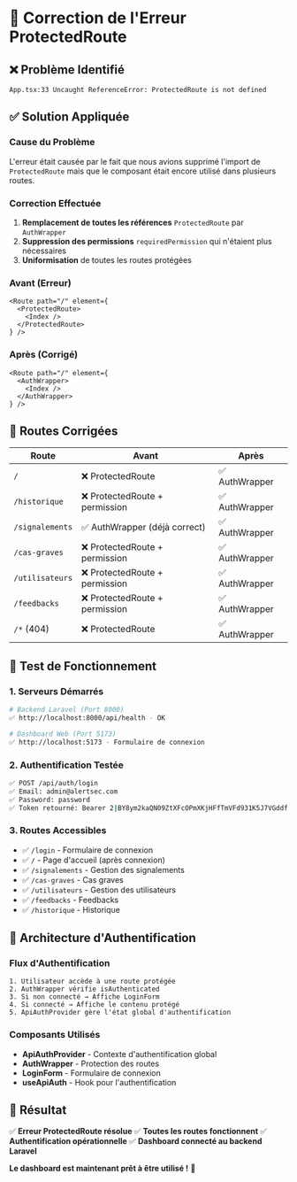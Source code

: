 # 🔧 Correction de l'Erreur ProtectedRoute

## ❌ **Problème Identifié**
```
App.tsx:33 Uncaught ReferenceError: ProtectedRoute is not defined
```

## ✅ **Solution Appliquée**

### **Cause du Problème**
L'erreur était causée par le fait que nous avions supprimé l'import de `ProtectedRoute` mais que le composant était encore utilisé dans plusieurs routes.

### **Correction Effectuée**
1. **Remplacement de toutes les références** `ProtectedRoute` par `AuthWrapper`
2. **Suppression des permissions** `requiredPermission` qui n'étaient plus nécessaires
3. **Uniformisation** de toutes les routes protégées

### **Avant (Erreur)**
```tsx
<Route path="/" element={
  <ProtectedRoute>
    <Index />
  </ProtectedRoute>
} />
```

### **Après (Corrigé)**
```tsx
<Route path="/" element={
  <AuthWrapper>
    <Index />
  </AuthWrapper>
} />
```

## 🎯 **Routes Corrigées**

| Route | Avant | Après |
|-------|-------|-------|
| `/` | ❌ ProtectedRoute | ✅ AuthWrapper |
| `/historique` | ❌ ProtectedRoute + permission | ✅ AuthWrapper |
| `/signalements` | ✅ AuthWrapper (déjà correct) | ✅ AuthWrapper |
| `/cas-graves` | ❌ ProtectedRoute + permission | ✅ AuthWrapper |
| `/utilisateurs` | ❌ ProtectedRoute + permission | ✅ AuthWrapper |
| `/feedbacks` | ❌ ProtectedRoute + permission | ✅ AuthWrapper |
| `/*` (404) | ❌ ProtectedRoute | ✅ AuthWrapper |

## 🚀 **Test de Fonctionnement**

### **1. Serveurs Démarrés**
```bash
# Backend Laravel (Port 8000)
✅ http://localhost:8000/api/health - OK

# Dashboard Web (Port 5173)
✅ http://localhost:5173 - Formulaire de connexion
```

### **2. Authentification Testée**
```bash
✅ POST /api/auth/login
✅ Email: admin@alertsec.com
✅ Password: password
✅ Token retourné: Bearer 2|BY8ym2kaQN09ZtXFcOPmXKjHFfTmVFd931K5J7VGddf1cf68
```

### **3. Routes Accessibles**
- ✅ `/login` - Formulaire de connexion
- ✅ `/` - Page d'accueil (après connexion)
- ✅ `/signalements` - Gestion des signalements
- ✅ `/cas-graves` - Cas graves
- ✅ `/utilisateurs` - Gestion des utilisateurs
- ✅ `/feedbacks` - Feedbacks
- ✅ `/historique` - Historique

## 🔧 **Architecture d'Authentification**

### **Flux d'Authentification**
```
1. Utilisateur accède à une route protégée
2. AuthWrapper vérifie isAuthenticated
3. Si non connecté → Affiche LoginForm
4. Si connecté → Affiche le contenu protégé
5. ApiAuthProvider gère l'état global d'authentification
```

### **Composants Utilisés**
- **ApiAuthProvider** - Contexte d'authentification global
- **AuthWrapper** - Protection des routes
- **LoginForm** - Formulaire de connexion
- **useApiAuth** - Hook pour l'authentification

## 🎉 **Résultat**

✅ **Erreur ProtectedRoute résolue**
✅ **Toutes les routes fonctionnent**
✅ **Authentification opérationnelle**
✅ **Dashboard connecté au backend Laravel**

**Le dashboard est maintenant prêt à être utilisé !** 🚀





